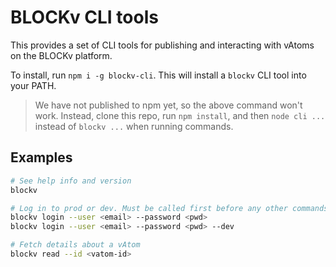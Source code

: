 # BLOCKv CLI tools

This provides a set of CLI tools for publishing and interacting with vAtoms on the BLOCKv platform.

To install, run `npm i -g blockv-cli`. This will install a `blockv` CLI tool into your PATH.

> We have not published to npm yet, so the above command won't work. Instead, clone this repo, run `npm install`, and then `node cli ...` instead of `blockv ...` when running commands.

## Examples

``` bash
# See help info and version
blockv
```

``` bash
# Log in to prod or dev. Must be called first before any other commands to set up a session.
blockv login --user <email> --password <pwd>
blockv login --user <email> --password <pwd> --dev
```

``` bash
# Fetch details about a vAtom
blockv read --id <vatom-id>
```
